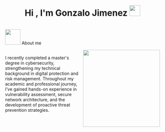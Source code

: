 <h1 align="center">Hi , I'm Gonzalo Jimenez <img src="https://media.giphy.com/media/hvRJCLFzcasrR4ia7z/giphy.gif" width="35"></h1>

<br>
<picture><img src = "https://github.com/7oSkaaa/7oSkaaa/blob/main/Images/about_me.gif?raw=true" width = 50px></picture> About me

<picture> <img align="right" src="https://github.com/7oSkaaa/7oSkaaa/blob/main/Images/Right_Side.gif?raw=true" width = 250px></picture>
<br>
I recently completed a master's degree in cybersecurity, strengthening my technical background in digital protection and risk management. Throughout my academic and professional journey, I’ve gained hands-on experience in vulnerability assessment, secure network architecture, and the development of proactive threat prevention strategies.
